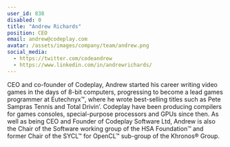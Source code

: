 ```yaml
---
user_id: 838
disabled: 0
title: "Andrew Richards"
position: CEO
email: andrew@codeplay.com
avatar: /assets/images/company/team/andrew.png
social_media:
  - https://twitter.com/codeandrew
  - https://www.linkedin.com/in/andrewrichards/
---
```


CEO and co-founder of Codeplay, Andrew started his career writing video games in the days of 8-bit computers, 
progressing to become a lead games programmer at Eutechnyx™, where he wrote best-selling titles such as Pete 
Sampras Tennis and Total Drivin’. Codeplay have been producing compilers for games consoles, special-purpose 
processors and GPUs since then. As well as being CEO and Founder of Codeplay Software Ltd, Andrew is also the 
Chair of the Software working group of the HSA Foundation™ and former Chair of the SYCL™ for OpenCL™ sub-group 
of the Khronos® Group.

